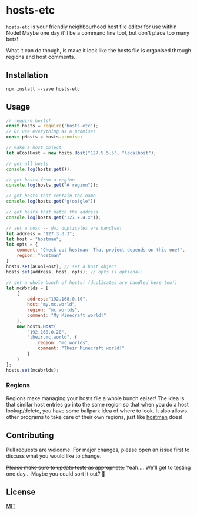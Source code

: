 # hosts-etc

`hosts-etc` is your friendly neighbourhood host file editor for use within Node! Maybe one day it'll be a command line tool, but don't place too many bets!

What it can do though, is make it look like the hosts file is organised through regions and host comments.

## Installation

```console
npm install --save hosts-etc
```

## Usage

```javascript
// require hosts!
const hosts = require('hosts-etc');
// Or use everything as a promise!
const pHosts = hosts.promise;

// make a host object
let aCoolHost = new hosts.Host("127.5.5.5", "localhost");

// get all hosts
console.log(hosts.get());

// get hosts from a region
console.log(hosts.get("# region"));

// get hosts that contain the name
console.log(hosts.get("g(oo)gle"))

// get hosts that match the address
console.log(hosts.get("127.x.4.x"));

// set a host -- dw, duplicates are handled!
let address = "127.3.3.3";
let host = "hostman";
let opts = {
    comment: "Check out hostman! That project depends on this one!",
    region: "hostman"
}
hosts.set(aCoolHost); // set a host object
hosts.set(address, host, opts); // opts is optional!

// set a whole bunch of hosts! (duplicates are handled here too!)
let mcWorlds = [
    {
        address:"192.168.0.10",
        host:"my.mc.world",
        region: "mc worlds",
        comment: "My Minecraft world!"
    },
    new hosts.Host(
        "192.168.0.20",
        "their.mc.world", {
            region: "mc worlds",
            comment: "Their Minecraft world!"
        }
    )
];
hosts.set(mcWorlds);

```

### Regions

Regions make managing your hosts file a whole bunch eaiser! The idea is that similar host entries go into the same region so that when you do a host lookup/delete, you have some ballpark idea of where to look. It also allows other programs to take care of their own regions, just like [hostman](https://github.com/TheBrenny/hostman) does!

## Contributing
Pull requests are welcome. For major changes, please open an issue first to discuss what you would like to change.

~~Please make sure to update tests as appropriate.~~ Yeah.... We'll get to testing one day... Maybe you could sort it out? 🙏

## License
[MIT](https://choosealicense.com/licenses/mit/)